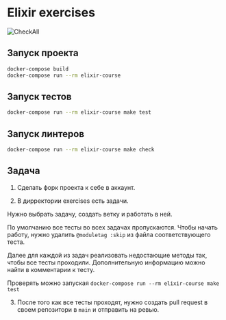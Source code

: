# Elixir exercises

![CheckAll](https://github.com/DualbootPartnersLLC/ru-study-elixir/actions/workflows/main.yml/badge.svg)

## Запуск проекта

```sh
docker-compose build
docker-compose run --rm elixir-course
```

## Запуск тестов

```sh
docker-compose run --rm elixir-course make test
```

## Запуск линтеров

```sh
docker-compose run --rm elixir-course make check
```

## Задача

1. Сделать форк проекта к себе в аккаунт.

2. В дирректории exercises есть задачи.

  Нужно выбрать задачу, создать ветку и работать в ней.

  По умолчанию все тесты во всех задачах пропускаются. Чтобы начать работу, нужно удалить `@moduletag :skip` из файла соответствующего теста.

  Далее для каждой из задач реализовать недостающие методы так, чтобы все тесты проходили. Дополнительную информацию можно найти в комментарии к тесту.

  Проверять можно запуская `docker-compose run --rm elixir-course make test`

3. После того как все тесты проходят, нужно создать pull request в своем репозитори в `main` и отправить на ревью.